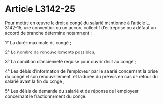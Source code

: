 # Article L3142-25

Pour mettre en œuvre le droit à congé du salarié mentionné à l’article L. 3142-15, une convention ou un accord collectif d’entreprise ou à défaut un accord de branche détermine notamment :

1° La durée maximale du congé ;

2° Le nombre de renouvellements possibles;

3° La condition d’ancienneté requise pour ouvrir droit au congé ;

4° Les délais d’information de l’employeur par le salarié concernant la prise du congé et son renouvellement, et la durée du préavis en cas de retour du salarié avant la fin du congé ;

5° Les délais de demande du salarié et de réponse de l’employeur concernant le fractionnement du congé.
